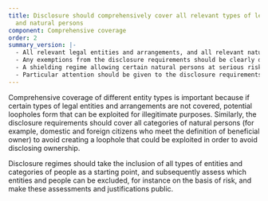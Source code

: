 ```yaml
---
title: Disclosure should comprehensively cover all relevant types of legal entities
  and natural persons
component: Comprehensive coverage
order: 2
summary_version: |-
  - All relevant legal entities and arrangements, and all relevant natural persons (i.e. people), should be included in disclosures.
  - Any exemptions from the disclosure requirements should be clearly defined and justified, and reassessed on an ongoing basis. Information on the basis for exemption should be collected, or the ownership of such entities should be collected elsewhere with comparable levels of quality and access (e.g. for publicly listed companies (PLCs)).
  - A shielding regime allowing certain natural persons at serious risk (e.g. domestic abuse or kidnapping) to restrict the disclosure of certain information should be in place, and should be proportionate and justified.
  - Particular attention should be given to the disclosure requirements relating to specific categories of companies, including state owned enterprises (SOEs) and PLCs listed on exchanges with insufficient disclosure requirements.
---
```


Comprehensive coverage of different entity types is important because if certain types of legal entities and arrangements are not covered, potential loopholes form that can be exploited for illegitimate purposes. Similarly, the disclosure requirements should cover all categories of natural persons (for example, domestic and foreign citizens who meet the definition of beneficial owner) to avoid creating a loophole that could be exploited in order to avoid disclosing ownership.

Disclosure regimes should take the inclusion of all types of entities and categories of people as a starting point, and subsequently assess which entities and people can be excluded, for instance on the basis of risk, and make these assessments and justifications public.
